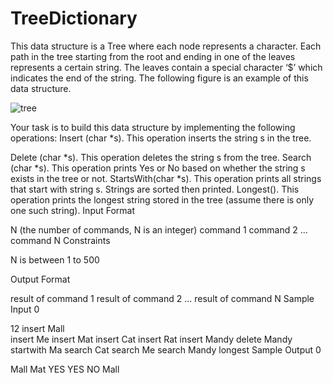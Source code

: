 # TreeDictionary
This data structure is a Tree where each node represents a character. Each path in the tree starting from the root and ending in one of the leaves represents a certain string. The leaves contain a special character ‘$’ which indicates the end of the string. The following figure is an example of this data structure.

![tree](https://user-images.githubusercontent.com/98472054/235759866-232f42bd-c5f3-4a92-8fce-9c256fa3630c.PNG)

Your task is to build this data structure by implementing the following operations: Insert (char *s). This operation inserts the string s in the tree.

Delete (char *s). This operation deletes the string s from the tree.
Search (char *s). This operation prints Yes or No based on whether the string s exists in the tree or not.
StartsWith(char *s). This operation prints all strings that start with string s. Strings are sorted then printed.
Longest(). This operation prints the longest string stored in the tree (assume there is only one such string).
Input Format

N (the number of commands, N is an integer)
command 1
command 2
...
command N
Constraints

N is between 1 to 500

Output Format

result of command 1
result of command 2
...
result of command N
Sample Input 0

12
insert Mall<br>
insert Me
insert Mat
insert Cat
insert Rat
insert Mandy
delete Mandy
startwith Ma
search Cat
search Me
search Mandy
longest
Sample Output 0

Mall
Mat
YES
YES
NO
Mall


